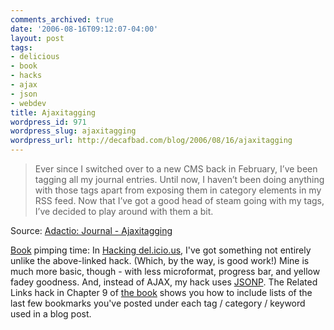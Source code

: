 ```yaml
---
comments_archived: true
date: '2006-08-16T09:12:07-04:00'
layout: post
tags:
- delicious
- book
- hacks
- ajax
- json
- webdev
title: Ajaxitagging
wordpress_id: 971
wordpress_slug: ajaxitagging
wordpress_url: http://decafbad.com/blog/2006/08/16/ajaxitagging
---
```

<blockquote cite="http://adactio.com/journal/1162">Ever since I switched over to a new CMS back in February, I’ve been tagging all my journal entries. Until now, I haven’t been doing anything with those tags apart from exposing them in category elements in my RSS feed. Now that I’ve got a good head of steam going with my tags, I’ve decided to play around with them a bit.</blockquote><div class="quotesource">Source: <a href="http://adactio.com/journal/1162">Adactio: Journal - Ajaxitagging</a></div>

[Book][book] pimping time:  In [Hacking del.icio.us][book], I've got something not entirely unlike the above-linked hack.  (Which, by the way, is good work!)  Mine is much more basic, though - with less microformat, progress bar, and yellow fadey goodness.  And, instead of AJAX, my hack uses [JSONP][].  The Related Links hack in Chapter 9 of [the book][book] shows you how to include lists of the last few bookmarks you've posted under each tag / category / keyword used in a blog post.

[jsonp]: http://bob.pythonmac.org/archives/2005/12/05/remote-json-jsonp/
[book]: http://www.amazon.com/exec/obidos/ASIN/0470037857/0xdecafbad01-20/104-2713105-4524705?%5Fencoding=UTF8&camp=1789&link%5Fcode=xm2
